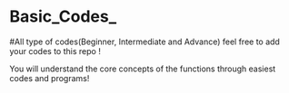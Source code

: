 # Basic_Codes_
#All type of codes(Beginner, Intermediate and Advance) feel free to add your codes to this repo !

You will understand the core concepts of the functions through easiest codes and programs!
